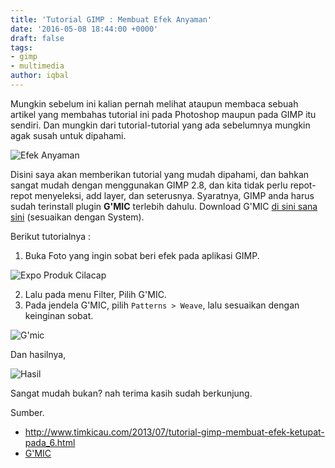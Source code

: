 ```yaml
---
title: 'Tutorial GIMP : Membuat Efek Anyaman'
date: '2016-05-08 18:44:00 +0000'
draft: false
tags:
- gimp
- multimedia
author: iqbal
---
```


Mungkin sebelum ini kalian pernah melihat ataupun membaca sebuah artikel yang membahas tutorial ini pada Photoshop maupun pada GIMP itu sendiri. Dan mungkin dari tutorial-tutorial yang ada sebelumnya mungkin agak susah untuk dipahami.

![Efek Anyaman](https://earth-id-jkt-1.bal.web.id/assets/gambar/2016/gimp-anyaman.png)

Disini saya akan memberikan tutorial yang mudah dipahami, dan bahkan sangat mudah dengan menggunakan GIMP 2.8, dan kita tidak perlu repot-repot menyeleksi, add layer, dan seterusnya.
Syaratnya, GIMP anda harus sudah terinstall plugin **G'MIC** terlebih dahulu. Download G'MIC [di sini sana sini](http://gmic.eu/download.shtml) (sesuaikan dengan System).

Berikut tutorialnya :

1. Buka Foto yang ingin sobat beri efek pada aplikasi GIMP.

![Expo Produk Cilacap](https://earth-id-jkt-1.bal.web.id/assets/gambar/2016/gimp-1.png)

2. Lalu pada menu Filter, Pilih G'MIC.
3. Pada jendela G'MIC, pilih `Patterns > Weave`, lalu sesuaikan dengan keinginan sobat.

![G'mic](https://earth-id-jkt-1.bal.web.id/assets/gambar/2016/gimp-2.png)

Dan hasilnya,

![Hasil](https://earth-id-jkt-1.bal.web.id/assets/gambar/2016/gimp-hasil-1.png)

Sangat mudah bukan? nah terima kasih sudah berkunjung.

Sumber.
- http://www.timkicau.com/2013/07/tutorial-gimp-membuat-efek-ketupat-pada_6.html
- [G'MIC ](http://gmic.eu/)
